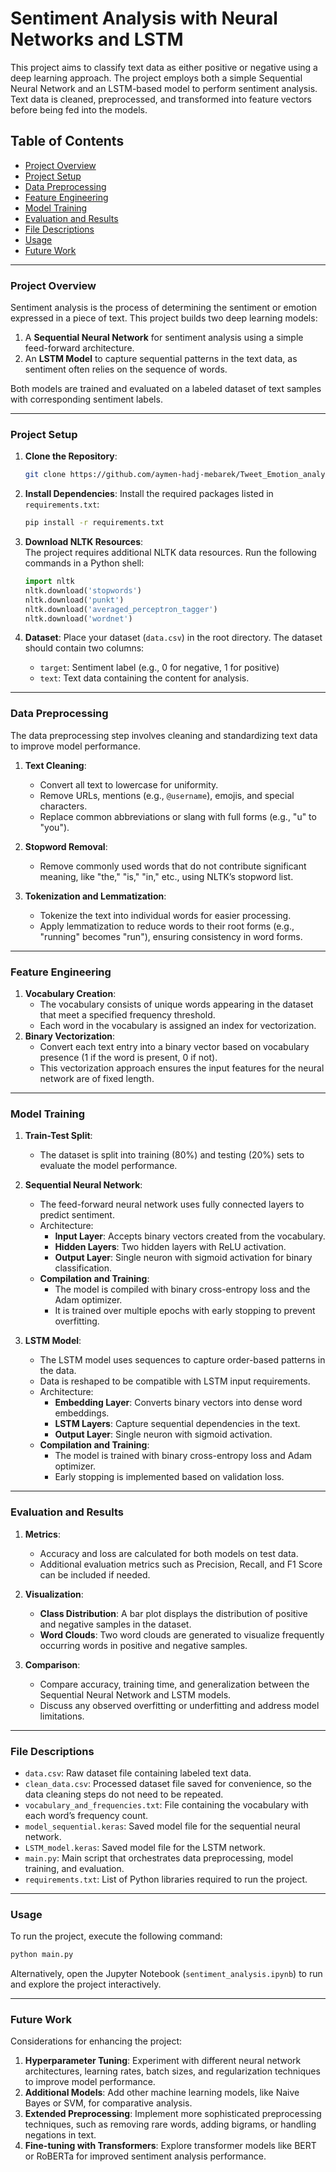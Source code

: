 # Sentiment Analysis with Neural Networks and LSTM

This project aims to classify text data as either positive or negative using a deep learning approach. The project employs both a simple Sequential Neural Network and an LSTM-based model to perform sentiment analysis. Text data is cleaned, preprocessed, and transformed into feature vectors before being fed into the models.

## Table of Contents

- [Project Overview](#project-overview)
- [Project Setup](#project-setup)
- [Data Preprocessing](#data-preprocessing)
- [Feature Engineering](#feature-engineering)
- [Model Training](#model-training)
- [Evaluation and Results](#evaluation-and-results)
- [File Descriptions](#file-descriptions)
- [Usage](#usage)
- [Future Work](#future-work)

---

### Project Overview

Sentiment analysis is the process of determining the sentiment or emotion expressed in a piece of text. This project builds two deep learning models:

1. A **Sequential Neural Network** for sentiment analysis using a simple feed-forward architecture.
2. An **LSTM Model** to capture sequential patterns in the text data, as sentiment often relies on the sequence of words.

Both models are trained and evaluated on a labeled dataset of text samples with corresponding sentiment labels.

---

### Project Setup

1. **Clone the Repository**:
    
    ```bash
    git clone https://github.com/aymen-hadj-mebarek/Tweet_Emotion_analysis.git
    ```
    
2. **Install Dependencies**: Install the required packages listed in `requirements.txt`:
    
    ```bash
    pip install -r requirements.txt
    ```
    
3. **Download NLTK Resources**:  
    The project requires additional NLTK data resources. Run the following commands in a Python shell:
    
    ```python
    import nltk
    nltk.download('stopwords')
    nltk.download('punkt')
    nltk.download('averaged_perceptron_tagger')
    nltk.download('wordnet')
    ```
    
4. **Dataset**: Place your dataset (`data.csv`) in the root directory. The dataset should contain two columns:
    
    - `target`: Sentiment label (e.g., 0 for negative, 1 for positive)
    - `text`: Text data containing the content for analysis.

---

### Data Preprocessing

The data preprocessing step involves cleaning and standardizing text data to improve model performance.

1. **Text Cleaning**:
    
    - Convert all text to lowercase for uniformity.
    - Remove URLs, mentions (e.g., `@username`), emojis, and special characters.
    - Replace common abbreviations or slang with full forms (e.g., "u" to "you").
2. **Stopword Removal**:
    
    - Remove commonly used words that do not contribute significant meaning, like "the," "is," "in," etc., using NLTK’s stopword list.
3. **Tokenization and Lemmatization**:
    
    - Tokenize the text into individual words for easier processing.
    - Apply lemmatization to reduce words to their root forms (e.g., "running" becomes "run"), ensuring consistency in word forms.

---

### Feature Engineering

1. **Vocabulary Creation**:
    - The vocabulary consists of unique words appearing in the dataset that meet a specified frequency threshold.
    - Each word in the vocabulary is assigned an index for vectorization.
2. **Binary Vectorization**:
    - Convert each text entry into a binary vector based on vocabulary presence (1 if the word is present, 0 if not).
    - This vectorization approach ensures the input features for the neural network are of fixed length.

---

### Model Training

1. **Train-Test Split**:
    
    - The dataset is split into training (80%) and testing (20%) sets to evaluate the model performance.
2. **Sequential Neural Network**:
    
    - The feed-forward neural network uses fully connected layers to predict sentiment.
    - Architecture:
        - **Input Layer**: Accepts binary vectors created from the vocabulary.
        - **Hidden Layers**: Two hidden layers with ReLU activation.
        - **Output Layer**: Single neuron with sigmoid activation for binary classification.
    - **Compilation and Training**:
        - The model is compiled with binary cross-entropy loss and the Adam optimizer.
        - It is trained over multiple epochs with early stopping to prevent overfitting.
3. **LSTM Model**:
    
    - The LSTM model uses sequences to capture order-based patterns in the data.
    - Data is reshaped to be compatible with LSTM input requirements.
    - Architecture:
        - **Embedding Layer**: Converts binary vectors into dense word embeddings.
        - **LSTM Layers**: Capture sequential dependencies in the text.
        - **Output Layer**: Single neuron with sigmoid activation.
    - **Compilation and Training**:
        - The model is trained with binary cross-entropy loss and Adam optimizer.
        - Early stopping is implemented based on validation loss.

---

### Evaluation and Results

1. **Metrics**:
    
    - Accuracy and loss are calculated for both models on test data.
    - Additional evaluation metrics such as Precision, Recall, and F1 Score can be included if needed.
2. **Visualization**:
    
    - **Class Distribution**: A bar plot displays the distribution of positive and negative samples in the dataset.
    - **Word Clouds**: Two word clouds are generated to visualize frequently occurring words in positive and negative samples.
3. **Comparison**:
    
    - Compare accuracy, training time, and generalization between the Sequential Neural Network and LSTM models.
    - Discuss any observed overfitting or underfitting and address model limitations.

---

### File Descriptions

- `data.csv`: Raw dataset file containing labeled text data.
- `clean_data.csv`: Processed dataset file saved for convenience, so the data cleaning steps do not need to be repeated.
- `vocabulary_and_frequencies.txt`: File containing the vocabulary with each word’s frequency count.
- `model_sequential.keras`: Saved model file for the sequential neural network.
- `LSTM_model.keras`: Saved model file for the LSTM network.
- `main.py`: Main script that orchestrates data preprocessing, model training, and evaluation.
- `requirements.txt`: List of Python libraries required to run the project.

---

### Usage

To run the project, execute the following command:

```bash
python main.py
```

Alternatively, open the Jupyter Notebook (`sentiment_analysis.ipynb`) to run and explore the project interactively.

---

### Future Work

Considerations for enhancing the project:

1. **Hyperparameter Tuning**: Experiment with different neural network architectures, learning rates, batch sizes, and regularization techniques to improve model performance.
2. **Additional Models**: Add other machine learning models, like Naive Bayes or SVM, for comparative analysis.
3. **Extended Preprocessing**: Implement more sophisticated preprocessing techniques, such as removing rare words, adding bigrams, or handling negations in text.
4. **Fine-tuning with Transformers**: Explore transformer models like BERT or RoBERTa for improved sentiment analysis performance.
